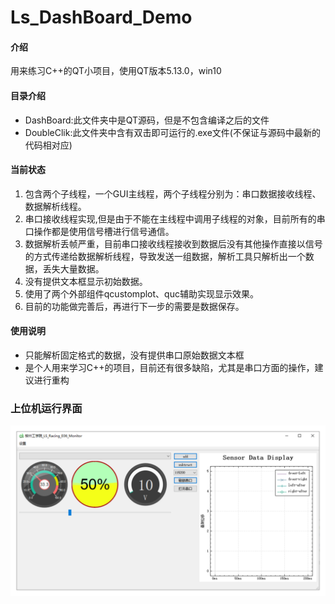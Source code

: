 # Ls_DashBoard_Demo

#### 介绍
用来练习C++的QT小项目，使用QT版本5.13.0，win10

#### 目录介绍
- DashBoard:此文件夹中是QT源码，但是不包含编译之后的文件
- DoubleClik:此文件夹中含有双击即可运行的.exe文件(不保证与源码中最新的代码相对应)

#### 当前状态
1.  包含两个子线程，一个GUI主线程，两个子线程分别为：串口数据接收线程、数据解析线程。
2.  串口接收线程实现,但是由于不能在主线程中调用子线程的对象，目前所有的串口操作都是使用信号槽进行信号通信。
3.  数据解析丢帧严重，目前串口接收线程接收到数据后没有其他操作直接以信号的方式传递给数据解析线程，导致发送一组数据，解析工具只解析出一个数据，丢失大量数据。
4.  没有提供文本框显示初始数据。
5.  使用了两个外部组件qcustomplot、quc辅助实现显示效果。
6.  目前的功能做完善后，再进行下一步的需要是数据保存。

#### 使用说明
- 只能解析固定格式的数据，没有提供串口原始数据文本框
- 是个人用来学习C++的项目，目前还有很多缺陷，尤其是串口方面的操作，建议进行重构
### 上位机运行界面
![输入图片说明](doc/%E7%95%8C%E9%9D%A2.png)